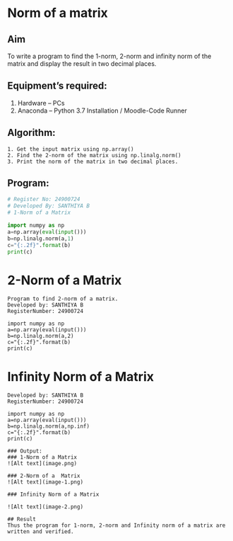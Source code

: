 # Norm of a matrix
## Aim
To write a program to find the 1-norm, 2-norm and infinity norm of the matrix and display the result in two decimal places.
## Equipment’s required:
1.	Hardware – PCs
2.	Anaconda – Python 3.7 Installation / Moodle-Code Runner
## Algorithm:
	1. Get the input matrix using np.array()   
    2. Find the 2-norm of the matrix using np.linalg.norm()
	3. Print the norm of the matrix in two decimal places.
## Program:
```Python
# Register No: 24900724
# Developed By: SANTHIYA B
# 1-Norm of a Matrix

import numpy as np
a=np.array(eval(input()))
b=np.linalg.norm(a,1)
c="{:.2f}".format(b)
print(c)

```


# 2-Norm of a Matrix
```
Program to find 2-norm of a matrix.
Developed by: SANTHIYA B
RegisterNumber: 24900724

import numpy as np
a=np.array(eval(input()))
b=np.linalg.norm(a,2)
c="{:.2f}".format(b)
print(c)
```


# Infinity Norm of a Matrix

```
Developed by: SANTHIYA B
RegisterNumber: 24900724

import numpy as np
a=np.array(eval(input()))
b=np.linalg.norm(a,np.inf)
c="{:.2f}".format(b)
print(c)
```



```
### Output:
### 1-Norm of a Matrix
![Alt text](image.png)

### 2-Norm of a  Matrix
![Alt text](image-1.png)

### Infinity Norm of a Matrix

![Alt text](image-2.png)

## Result
Thus the program for 1-norm, 2-norm and Infinity norm of a matrix are written and verified.
